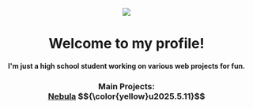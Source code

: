 <p align="center"><img src="https://github.com/nurology1/profile-readme/blob/main/profile"></p>

<div align="center">
  <h1>Welcome to my profile! <br> 
  <h4>I'm just a high school student working on various web projects for fun.</h4>
  </h1>
  

  <h3>
    Main Projects: <br> 
    <a href="https://nurology1.github.io/Nebula/">Nebula</a> $${\color{yellow}u2025.5.11}$$
  </h3>
</div>

